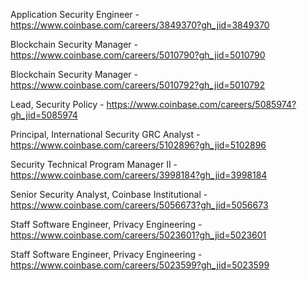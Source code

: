 Application Security Engineer - https://www.coinbase.com/careers/3849370?gh_jid=3849370

Blockchain Security Manager - https://www.coinbase.com/careers/5010790?gh_jid=5010790

Blockchain Security Manager - https://www.coinbase.com/careers/5010792?gh_jid=5010792

Lead, Security Policy - https://www.coinbase.com/careers/5085974?gh_jid=5085974

Principal, International Security GRC Analyst - https://www.coinbase.com/careers/5102896?gh_jid=5102896

Security Technical Program Manager II - https://www.coinbase.com/careers/3998184?gh_jid=3998184

Senior Security Analyst, Coinbase Institutional - https://www.coinbase.com/careers/5056673?gh_jid=5056673

Staff Software Engineer, Privacy Engineering - https://www.coinbase.com/careers/5023601?gh_jid=5023601

Staff Software Engineer, Privacy Engineering - https://www.coinbase.com/careers/5023599?gh_jid=5023599

